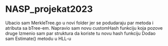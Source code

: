 # NASP_projekat2023

Ubacio sam MerkleTree.go u novi folder jer se podudaraju par metoda i atributa sa bTree-em.
Napravio sam novu customHash funkciju koja pozove druge
Izmenio sam par struktura da koriste tu novu hash funkciju
Dodao sam Estimate() metodu u HLL-u